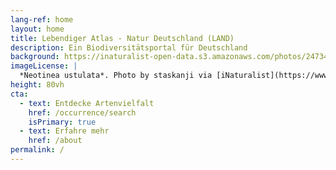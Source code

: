 ```yaml
---
lang-ref: home
layout: home
title: Lebendiger Atlas - Natur Deutschland (LAND)
description: Ein Biodiversitätsportal für Deutschland
background: https://inaturalist-open-data.s3.amazonaws.com/photos/247342324/original.jpeg
imageLicense: |
  *Neotinea ustulata*. Photo by staskanji via [iNaturalist](https://www.inaturalist.org/observations/144145779)
height: 80vh
cta:
  - text: Entdecke Artenvielfalt
    href: /occurrence/search
    isPrimary: true
  - text: Erfahre mehr
    href: /about
permalink: /
---
```


